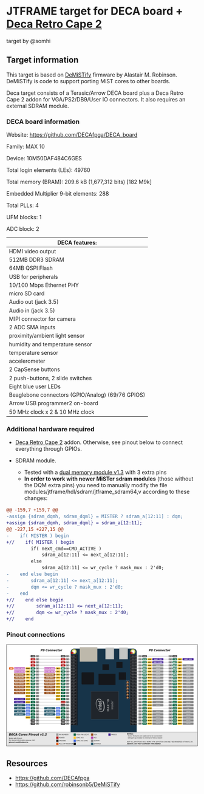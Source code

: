 # JTFRAME target for DECA board + [Deca Retro Cape 2](https://github.com/somhi/DECA_retro_cape_2) 

target by @somhi

## Target information

This target is based on [DeMiSTify](https://github.com/robinsonb5/DeMiSTify) firmware by Alastair M. Robinson. DeMiSTify is code to support porting MiST cores to other boards. 

Deca target consists of a Terasic/Arrow DECA board plus a Deca Retro Cape 2 addon for VGA/PS2/DB9/User IO connectors. It also requires an external SDRAM module.

### DECA board information

Website: https://github.com/DECAfpga/DECA_board

Family: MAX 10

Device: 10M50DAF484C6GES

Total login elements (LEs): 49760

Total memory (BRAM): 209.6 kB  (1,677,312 bits)   [182 M9k]

Embedded Multiplier 9-bit elements: 288

Total PLLs: 4

UFM blocks: 1

ADC block: 2

| DECA features:                                    |
| ------------------------------------------------- |
| HDMI video output                                 |
| 512MB DDR3 SDRAM                                  |
| 64MB QSPI Flash                                   |
| USB for peripherals                               |
| 10/100 Mbps Ethernet PHY                          |
| micro SD card                                     |
| Audio out (jack 3.5)                              |
| Audio in (jack 3.5)                               |
| MIPI connector for camera                         |
| 2 ADC SMA inputs                                  |
| proximity/ambient light sensor                    |
| humidity and temperature sensor                   |
| temperature sensor                                |
| accelerometer                                     |
| 2 CapSense buttons                                |
| 2 push-buttons, 2 slide switches                  |
| Eight blue user LEDs                              |
| Beaglebone connectors (GPIO/Analog) (69/76 GPIOS) |
| Arrow USB programmer2 on-board                    |
| 50 MHz clock x 2 & 10 MHz clock                   |



### **Additional hardware required**

- [Deca Retro Cape 2](https://github.com/somhi/DECA_retro_cape_2) addon. Otherwise, see pinout below to connect everything through GPIOs.

- SDRAM module. 

  - Tested with a [dual memory module v1.3](https://github.com/DECAfpga/sdram_sram_v1.3_mister) with 3 extra pins

  * **In order to work with newer MiSTer sdram modules** (those without the DQM extra pins) you need to manually modify the file modules/jtframe/hdl/sdram/jtframe_sdram64,v according to these changes:


```diff
@@ -159,7 +159,7 @@ 
-assign {sdram_dqmh, sdram_dqml} = MISTER ? sdram_a[12:11] : dqm;
+assign {sdram_dqmh, sdram_dqml} = sdram_a[12:11];
@@ -227,15 +227,15 @@ 
-    if( MISTER ) begin
+//    if( MISTER ) begin
         if( next_cmd==CMD_ACTIVE )
             sdram_a[12:11] <= next_a[12:11];
         else
             sdram_a[12:11] <= wr_cycle ? mask_mux : 2'd0;
-    end else begin
-        sdram_a[12:11] <= next_a[12:11];
-        dqm <= wr_cycle ? mask_mux : 2'd0;
-    end
+//    end else begin
+//        sdram_a[12:11] <= next_a[12:11];
+//        dqm <= wr_cycle ? mask_mux : 2'd0;
+//    end
```




### Pinout connections

![pinout_deca](https://github.com/DECAfpga/DECA_board/raw/main/Deca_pinout/DECA-vector-Cores-v1.2/pinout_deca.png)



## Resources

* https://github.com/DECAfpga
* https://github.com/robinsonb5/DeMiSTify
